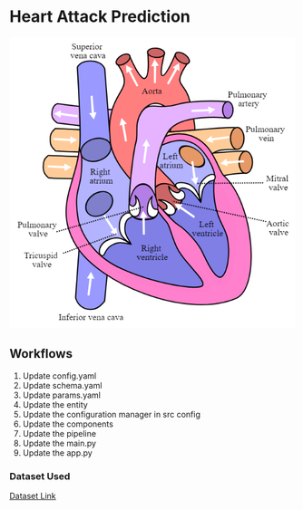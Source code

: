 # Heart Attack Prediction
![alt text](image.png)

## Workflows

1. Update config.yaml
2. Update schema.yaml
3. Update params.yaml
4. Update the entity
5. Update the configuration manager in src config
6. Update the components
7. Update the pipeline
8. Update the main.py
9. Update the app.py


### Dataset Used


[Dataset Link](https://www.kaggle.com/datasets/rashikrahmanpritom/heart-attack-analysis-prediction-dataset?select=heart.csv)


